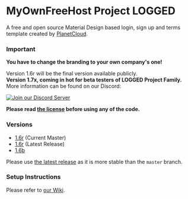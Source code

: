 # MyOwnFreeHost Project LOGGED
A free and open source Material Design based login, sign up and terms template created by [PlanetCloud](https://www.byet.net/index.php?/profile/528767-planetcloud/).

### Important  
**You have to change the branding to your own company's one!**

Version 1.6r will be the final version available publicly.  
**Version 1.7x, coming in hot for beta testers of LOGGED Project Family.**  
More information can be found on our Discord:  

<a href="https://discord.gg/j8xSZRF"><img src="https://discordapp.com/api/guilds/399429466566426635/widget.png?style=banner2" alt="Join our Discord Server" title="Planet Dev Network"></a>

**Please read [the license](LICENSE.md) before using any of the code.**

### Versions
- [1.6r](https://github.com/PlanetGamingGG/project-logged/tree/master) (Current Master)  
- [1.6r](https://github.com/PlanetGamingGG/project-logged/releases/tag/1.6r) (Latest Release)
- [1.6b](https://github.com/PlanetGamingGG/project-logged/releases/tag/1.6b)

Please use [the latest release](https://github.com/PlanetGamingGG/project-logged/releases/latest) as it is more stable than the `master` branch.  

### Setup Instructions
Please refer to [our Wiki](https://github.com/PlanetGamingGG/project-logged/wiki).
